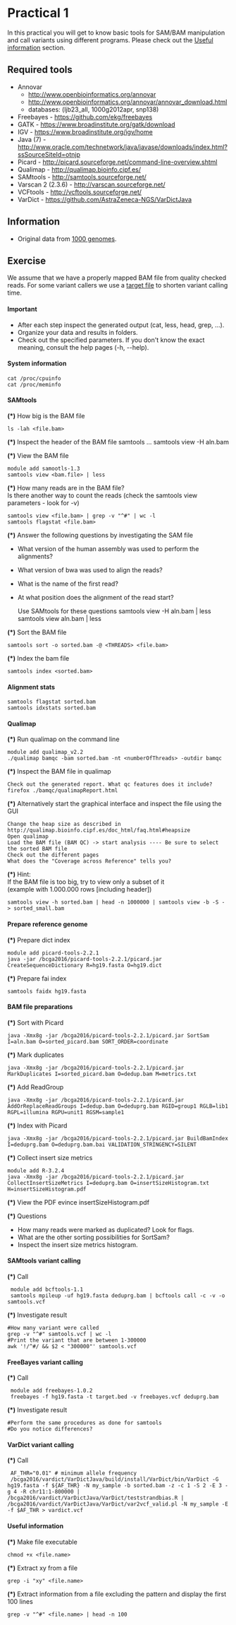 # Practical 1

In this practical you will get to know basic tools for SAM/BAM manipulation and call variants using different programs. Please check out the [Useful information](#useful-information) section.

## Required tools

* Annovar
  * http://www.openbioinformatics.org/annovar
  * http://www.openbioinformatics.org/annovar/annovar_download.html
  * databases: (ljb23_all, 1000g2012apr, snp138)
* Freebayes - https://github.com/ekg/freebayes
* GATK - https://www.broadinstitute.org/gatk/download
* IGV - https://www.broadinstitute.org/igv/home
* Java (7) - http://www.oracle.com/technetwork/java/javase/downloads/index.html?ssSourceSiteId=otnjp
* Picard - http://picard.sourceforge.net/command-line-overview.shtml
* Qualimap - http://qualimap.bioinfo.cipf.es/
* SAMtools - http://samtools.sourceforge.net/‎
* Varscan 2 (2.3.6) - http://varscan.sourceforge.net/
* VCFtools - http://vcftools.sourceforge.net/
* VarDict - https://github.com/AstraZeneca-NGS/VarDictJava



## Information

* Original data from [1000 genomes](ftp://ftp.1000genomes.ebi.ac.uk/vol1/ftp/data/NA10847/exome_alignment/).



## Exercise

We assume that we have a properly mapped BAM file from quality checked reads.
For some variant callers we use a [target file](target.bed) to shorten variant calling time.

#### Important

* After each step inspect the generated output (cat, less, head, grep, ...).
* Organize your data and results in folders.
* Check out the specified parameters. If you don't know the exact meaning, consult the help pages (-h, --help).


#### System information
    cat /proc/cpuinfo
    cat /proc/meminfo

#### SAMtools


__(*)__ How big is the BAM file

    ls -lah <file.bam>
    

__(*)__ Inspect the header of the BAM file
    samtools ...
    samtools view -H aln.bam


__(*)__ View the BAM file

    module add samootls-1.3
    samtools view <bam.file> | less
    
__(*)__ How many reads are in the BAM file?<br/>
Is there another way to count the reads (check the samtools view parameters - look for -v)
   
    samtools view <file.bam> | grep -v "^#" | wc -l
    samtools flagstat <file.bam>
    
__(*)__ Answer the following questions by investigating the SAM file
* What version of the human assembly was used to perform the alignments?
* What version of bwa was used to align the reads?
* What is the name of the first read?
* At what position does the alignment of the read start?

    Use SAMtools for these questions
    samtools view -H aln.bam | less
    samtools view aln.bam | less

    
__(*)__ Sort the BAM file

    samtools sort -o sorted.bam -@ <THREADS> <file.bam>
    
__(*)__ Index the bam file
    
    samtools index <sorted.bam>


#### Alignment stats
    samtools flagstat sorted.bam
    samtools idxstats sorted.bam



#### Qualimap
__(*)__ Run qualimap on the command line
    
    module add qualimap_v2.2
    ./qualimap bamqc -bam sorted.bam -nt <numberOfThreads> -outdir bamqc


__(*)__ Inspect the BAM file in qualimap

    Check out the generated report. What qc features does it include?
    firefox ./bamqc/qualimapReport.html

    
__(*)__ Alternatively start the graphical interface and inspect the file using the GUI
    
    Change the heap size as described in http://qualimap.bioinfo.cipf.es/doc_html/faq.html#heapsize
    Open qualimap
    Load the BAM file (BAM QC) -> start analysis ---- Be sure to select the sorted BAM file
    Check out the different pages
    What does the "Coverage across Reference" tells you?
    
__(*)__ Hint:<br/>
If the BAM file is too big, try to view only a subset of it<br/>
(example with 1.000.000 rows [including header])

    samtools view -h sorted.bam | head -n 1000000 | samtools view -b -S - > sorted_small.bam
    
    
  
#### Prepare reference genome
__(*)__ Prepare dict index
    
    module add picard-tools-2.2.1
    java -jar /bcga2016/picard-tools-2.2.1/picard.jar CreateSequenceDictionary R=hg19.fasta O=hg19.dict

__(*)__ Prepare fai index
    
    samtools faidx hg19.fasta 


#### BAM file preparations
__(*)__ Sort with Picard
    
    java -Xmx8g -jar /bcga2016/picard-tools-2.2.1/picard.jar SortSam I=aln.bam O=sorted_picard.bam SORT_ORDER=coordinate


__(*)__ Mark duplicates
     
    java -Xmx8g -jar /bcga2016/picard-tools-2.2.1/picard.jar MarkDuplicates I=sorted_picard.bam O=dedup.bam M=metrics.txt


__(*)__ Add ReadGroup
    
    java -Xmx8g -jar /bcga2016/picard-tools-2.2.1/picard.jar AddOrReplaceReadGroups I=dedup.bam O=deduprg.bam RGID=group1 RGLB=lib1 RGPL=illumina RGPU=unit1 RGSM=sample1


__(*)__ Index with Picard
    
    java -Xmx8g -jar /bcga2016/picard-tools-2.2.1/picard.jar BuildBamIndex I=deduprg.bam O=deduprg.bam.bai VALIDATION_STRINGENCY=SILENT

__(*)__ Collect insert size metrics
    
    module add R-3.2.4
    java -Xmx8g -jar /bcga2016/picard-tools-2.2.1/picard.jar CollectInsertSizeMetrics I=deduprg.bam O=insertSizeHistogram.txt H=insertSizeHistogram.pdf
    
__(*)__ View the PDF
    evince insertSizeHistogram.pdf


__(*)__ Questions
* How many reads were marked as duplicated? Look for flags.
* What are the other sorting possibilities for SortSam?
* Inspect the insert size metrics histogram.


#### SAMtools variant calling

__(*)__ Call

     module add bcftools-1.1
     samtools mpileup -uf hg19.fasta deduprg.bam | bcftools call -c -v -o samtools.vcf

__(*)__ Investigate result

    #How many variant were called
    grep -v "^#" samtools.vcf | wc -l
    #Print the variant that are between 1-300000 
    awk '!/^#/ && $2 < "300000"' samtools.vcf

#### FreeBayes variant calling

__(*)__ Call

     module add freebayes-1.0.2
     freebayes -f hg19.fasta -t target.bed -v freebayes.vcf deduprg.bam

__(*)__ Investigate result
  
    #Perform the same procedures as done for samtools
    #Do you notice differences?


#### VarDict variant calling

__(*)__ Call

     AF_THR="0.01" # minimum allele frequency
     /bcga2016/vardict/VarDictJava/build/install/VarDict/bin/VarDict -G hg19.fasta -f ${AF_THR} -N my_sample -b sorted.bam -z -c 1 -S 2 -E 3 -g 4 -R chr11:1-800000 | /bcga2016/vardict/VarDictJava/VarDict/teststrandbias.R | /bcga2016/vardict/VarDictJava/VarDict/var2vcf_valid.pl -N my_sample -E -f $AF_THR > vardict.vcf


#### Useful information


__(*)__ Make file executable

    chmod +x <file.name>
    
__(*)__ Extract xy from a file

    grep -i "xy" <file.name>
    
__(*)__ Extract information from a file excluding the pattern and display the first 100 lines

    grep -v "^#" <file.name> | head -n 100

